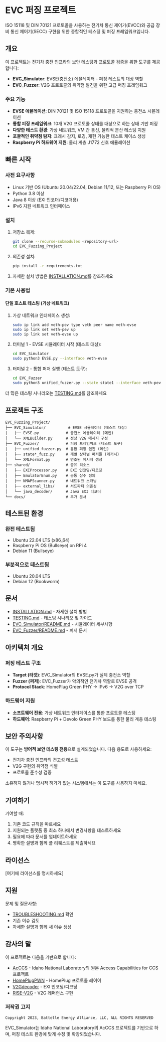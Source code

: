 # EVC 퍼징 프로젝트

ISO 15118 및 DIN 70121 프로토콜을 사용하는 전기차 통신 제어기(EVCC)와 공급 장비 통신 제어기(SECC) 구현을 위한 종합적인 테스팅 및 퍼징 프레임워크입니다.

## 개요

이 프로젝트는 전기차 충전 인프라의 보안 테스팅과 프로토콜 검증을 위한 도구를 제공합니다:

- **EVC_Simulator**: EVSE(충전소) 에뮬레이터 - 퍼징 테스트의 대상 역할
- **EVC_Fuzzer**: V2G 프로토콜의 취약점 발견을 위한 고급 퍼징 프레임워크

### 주요 기능

- **EVSE 에뮬레이션**: DIN 70121 및 ISO 15118 프로토콜을 지원하는 충전소 시뮬레이션
- **통합 퍼징 프레임워크**: 10개 V2G 프로토콜 상태를 대상으로 하는 상태 기반 퍼징
- **다양한 테스트 환경**: 가상 네트워크, VM 간 통신, 물리적 분산 테스팅 지원
- **포괄적인 취약점 탐지**: 크래시 감지, 로깅, 재현 가능한 테스트 케이스 생성
- **Raspberry Pi 하드웨어 지원**: 물리 계층 J1772 신호 에뮬레이션

## 빠른 시작

### 사전 요구사항

- Linux 기반 OS (Ubuntu 20.04/22.04, Debian 11/12, 또는 Raspberry Pi OS)
- Python 3.8 이상
- Java 8 이상 (EXI 인코더/디코더용)
- IPv6 지원 네트워크 인터페이스

### 설치

1. 저장소 복제:
   ```bash
   git clone --recurse-submodules <repository-url>
   cd EVC_Fuzzing_Project
   ```

2. 의존성 설치:
   ```bash
   pip install -r requirements.txt
   ```

3. 자세한 설치 방법은 [INSTALLATION.md](INSTALLATION.md)를 참조하세요

### 기본 사용법

#### 단일 호스트 테스팅 (가상 네트워크)

1. 가상 네트워크 인터페이스 생성:
   ```bash
   sudo ip link add veth-pev type veth peer name veth-evse
   sudo ip link set veth-pev up
   sudo ip link set veth-evse up
   ```

2. 터미널 1 - EVSE 시뮬레이터 시작 (테스트 대상):
   ```bash
   cd EVC_Simulator
   sudo python3 EVSE.py --interface veth-evse
   ```

3. 터미널 2 - 통합 퍼저 실행 (테스트 도구):
   ```bash
   cd EVC_Fuzzer
   sudo python3 unified_fuzzer.py --state state1 --interface veth-pev --iterations-per-element 100
   ```

더 많은 테스팅 시나리오는 [TESTING.md](TESTING.md)를 참조하세요

## 프로젝트 구조

```
EVC_Fuzzing_Project/
├── EVC_Simulator/          # EVSE 시뮬레이터 (테스트 대상)
│   ├── EVSE.py            # 충전소 에뮬레이터 (메인)
│   └── XMLBuilder.py      # 정상 V2G 메시지 구성
├── EVC_Fuzzer/            # 퍼징 프레임워크 (테스트 도구)
│   ├── unified_fuzzer.py  # 통합 퍼징 엔진 (메인)
│   ├── state*_fuzz.py     # 개별 상태별 퍼저들 (레거시)
│   └── XMLFormat.py       # 변조된 메시지 생성
├── shared/                # 공유 리소스
│   ├── EXIProcessor.py    # EXI 인코딩/디코딩
│   ├── EmulatorEnum.py    # 공통 상수 정의
│   ├── NMAPScanner.py     # 네트워크 스캐닝
│   ├── external_libs/     # 서드파티 의존성
│   └── java_decoder/      # Java EXI 디코더
└── docs/                  # 추가 문서
```

## 테스트된 환경

### 완전 테스트됨
- Ubuntu 22.04 LTS (x86_64)
- Raspberry Pi OS (Bullseye) on RPi 4
- Debian 11 (Bullseye)

### 부분적으로 테스트됨
- Ubuntu 20.04 LTS
- Debian 12 (Bookworm)

## 문서

- [INSTALLATION.md](INSTALLATION.md) - 자세한 설치 방법
- [TESTING.md](TESTING.md) - 테스팅 시나리오 및 가이드
- [EVC_Simulator/README.md](EVC_Simulator/README.md) - 시뮬레이터 세부사항
- [EVC_Fuzzer/README.md](EVC_Fuzzer/README.md) - 퍼저 문서

## 아키텍처 개요

### 퍼징 테스트 구조
- **Target (타겟)**: EVC_Simulator의 EVSE.py가 실제 충전소 역할
- **Fuzzer (퍼저)**: EVC_Fuzzer가 악의적인 전기차 역할로 EVSE 공격
- **Protocol Stack**: HomePlug Green PHY → IPv6 → V2G over TCP

### 하드웨어 지원
- **소프트웨어 전용**: 가상 네트워크 인터페이스를 통한 프로토콜 테스팅
- **하드웨어**: Raspberry Pi + Devolo Green PHY 보드를 통한 물리 계층 테스팅

## 보안 주의사항

이 도구는 **방어적 보안 테스팅 전용**으로 설계되었습니다. 다음 용도로 사용하세요:
- 전기차 충전 인프라의 견고성 테스트
- V2G 구현의 취약점 식별
- 프로토콜 준수성 검증

소유하지 않거나 명시적 허가가 없는 시스템에서는 이 도구를 사용하지 마세요.

## 기여하기

기여할 때:
1. 기존 코드 규칙을 따르세요
2. 지원되는 플랫폼 중 최소 하나에서 변경사항을 테스트하세요
3. 필요에 따라 문서를 업데이트하세요
4. 명확한 설명과 함께 풀 리퀘스트를 제출하세요

## 라이선스

[여기에 라이선스를 명시하세요]

## 지원

문제 및 질문사항:
- [TROUBLESHOOTING.md](docs/TROUBLESHOOTING.md) 확인
- 기존 이슈 검토
- 자세한 설명과 함께 새 이슈 생성

## 감사의 말

이 프로젝트는 다음을 기반으로 합니다:
- [AcCCS](https://github.com/IdahoLabResearch/AcCCS) - Idaho National Laboratory의 원본 Access Capabilities for CCS 프로젝트
- [HomePlugPWN](https://github.com/FlUxIuS/HomePlugPWN) - HomePlug 프로토콜 레이어
- [V2Gdecoder](https://github.com/FlUxIuS/V2Gdecoder) - EXI 인코딩/디코딩
- [RISE-V2G](https://github.com/SwitchEV/RISE-V2G) - V2G 레퍼런스 구현

### 저작권 고지
```
Copyright 2023, Battelle Energy Alliance, LLC, ALL RIGHTS RESERVED
```

EVC_Simulator는 Idaho National Laboratory의 AcCCS 프로젝트를 기반으로 하며, 퍼징 테스트 환경에 맞게 수정 및 확장되었습니다.